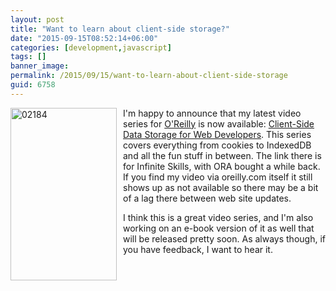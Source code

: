 ```yaml
---
layout: post
title: "Want to learn about client-side storage?"
date: "2015-09-15T08:52:14+06:00"
categories: [development,javascript]
tags: []
banner_image: 
permalink: /2015/09/15/want-to-learn-about-client-side-storage
guid: 6758
---
```


<img src="https://static.raymondcamden.com/images/wp-content/uploads/2015/09/02184.png" alt="02184" width="170" height="276" class="aligncleft size-full wp-image-6759" style="float:left;padding-right: 10px;padding-bottom:10px" /> I'm happy to announce that my latest video series for <a href="http://www.oreilly.com/">O'Reilly</a> is now available: <a href="http://www.infiniteskills.com/training/client-side-data-storage-for-web-developers.html">Client-Side Data Storage for Web Developers</a>. This series covers everything from cookies to IndexedDB and all the fun stuff in between. The link there is for Infinite Skills, with ORA bought a while back. If you find my video via oreilly.com itself it still shows up as not available so there may be a bit of a lag there between web site updates. 

I think this is a great video series, and I'm also working on an e-book version of it as well that will be released pretty soon. As always though, if you have feedback, I want to hear it.